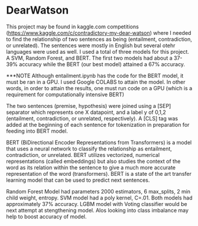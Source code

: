 # DearWatson

This project may be found in kaggle.com competitions (https://www.kaggle.com/c/contradictory-my-dear-watson) where I needed to find the relationship of two sentences as being (entailment, contradiction, or unrelated). The sentences were mostly in English but several otehr languages were used as well. I used a total of three models for this project. A SVM, Random Forest, and BERT. The first two models had about a 37-39% accuracy while the BERT (our best model) attained a 67% accuracy. 

***NOTE Although entailment.ipynb has the code for the BERT model, it must be ran in a GPU. I used Google COLABS to attain the model. In other words, in order to attain the results, one must run code on a GPU (which is a requirement for computationally intensive BERT)  

The two sentences (premise, hypothesis) were joined using a [SEP] separator which represents one X datapoint, and a label y of 0,1,2 (entailment, contradiction, or unrelated, respectively). A [CLS] tag was added at the beginning of each sentence for tokenization in preparation for feeding into BERT model.

BERT (BiDirectional Encoder Representations from Transformers) is a model that uses a neural network to classify the relationship as entailment, contradiction, or unrelated. BERT utilizes vectorized, numerical representations (called embeddings) but also studies the context of the word as its relation within the sentence to give a much more accurate representation of the word (transformers). BERT is a state of the art transfer learning model that can be used to predict next sentences. 

Random Forest Model had parameters 2000 estimators, 6 max_splits, 2 min child weight, entropy. SVM model had a poly kernel, C=.01. Both models had approximately 37% accuracy. LGBM model with Voting classifier would be next attempt at stengthening model. Alos looking into class imbalance may help to boost accuracy of model.
